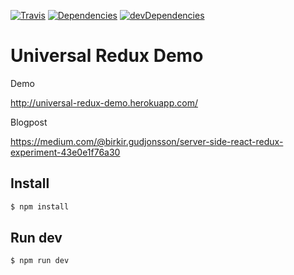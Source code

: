 [![Travis](https://travis-ci.org/birkir/universal-redux-demo.svg)](https://travis-ci.org/birkir/universal-redux-demo)
[![Dependencies](https://david-dm.org/birkir/universal-redux-demo.svg)](https://david-dm.org/birkir/universal-redux-demo)
[![devDependencies](https://david-dm.org/birkir/universal-redux-demo/dev-status.svg)](https://david-dm.org/birkir/universal-redux-demo#info=devDependencies&view=table)

# Universal Redux Demo

Demo

http://universal-redux-demo.herokuapp.com/

Blogpost

https://medium.com/@birkir.gudjonsson/server-side-react-redux-experiment-43e0e1f76a30

## Install

```bash
$ npm install
```

## Run dev
```bash
$ npm run dev
```
